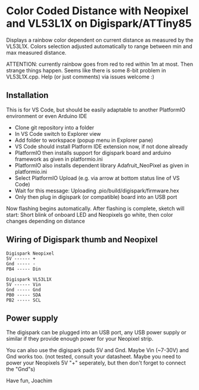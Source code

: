# Color Coded Distance with Neopixel and VL53L1X on Digispark/ATTiny85

Displays a rainbow color dependent on current distance as measured by the VL53L1X.
Colors selection adjusted automatically to range between min and max measured distance.

ATTENTION: currently rainbow goes from red to red within 1m at most. Then strange things happen.
Seems like there is some 8-bit problem in VL53L1X.cpp. Help (or just comments) via issues welcome :)

## Installation

This is for VS Code, but should be easily adaptable to another PlatformIO environment or even Arduino IDE

* Clone git repository into a folder
* In VS Code switch to Explorer view
* Add folder to workspace (popup menu in Explorer pane)
* VS Code should install Platform IDE extension now, if not done already
* PlatformIO then installs support for digispark board and arduino framework as given in platformio.ini
* PlatformIO also installs dependent library Adafruit_NeoPixel as given in platformio.ini
* Select PlatformIO Upload (e.g. via arrow at bottom status line of VS Code)
* Wait for this message: Uploading .pio/build/digispark/firmware.hex
* Only then plug in digispark (or compatible) board into an USB port

Now flashing begins automatically.
After flashing is complete, sketch will start: 
Short blink of onboard LED and Neopixels go white, then color changes depending on distance

## Wiring of Digispark thumb and Neopixel

    Digispark Neopixel
    5V ------ +
    Gnd ----- -
    PB4 ----- Din

    Digispark VL53L1X
    5V ------ Vin
    Gnd ----- Gnd
    PB0 ----- SDA
    PB2 ----- SCL

## Power supply

The digispark can be plugged into an USB port, any USB power supply or similar if they provide enough power for your Neopixel strip.

You can also use the digispark pads 5V and Gnd. Maybe Vin (~7-30V) and Gnd works too. (not tested, consult your datasheet. Maybe you need to power your Neopixels 5V "+" seperately, but then don't forget to connect the "Gnd"s)

Have fun,
Joachim
